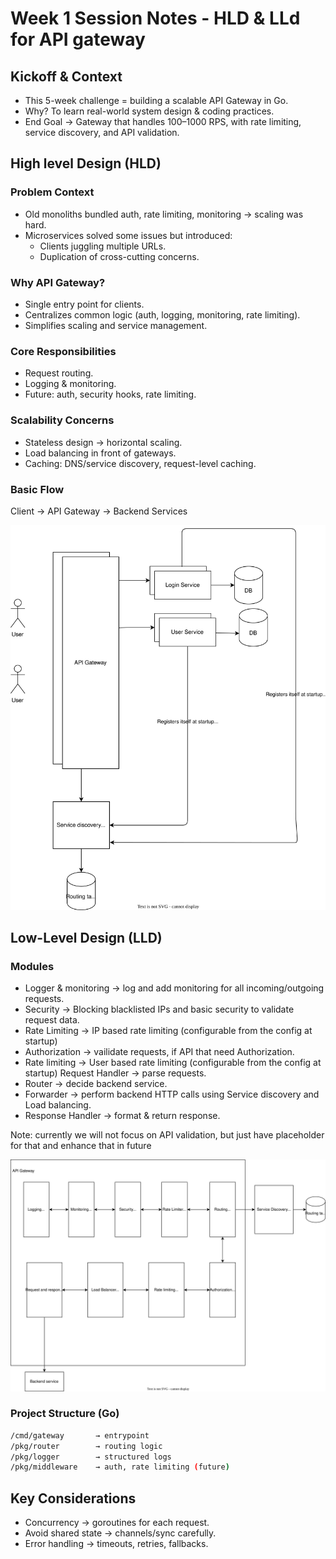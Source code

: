 # Week 1 Session Notes - HLD & LLd for API gateway

## Kickoff & Context

- This 5-week challenge = building a scalable API Gateway in Go.
- Why? To learn real-world system design & coding practices.
- End Goal → Gateway that handles 100–1000 RPS, with rate limiting, service discovery, and API validation.

## High level Design (HLD)

### Problem Context

- Old monoliths bundled auth, rate limiting, monitoring → scaling was hard.
- Microservices solved some issues but introduced:
  - Clients juggling multiple URLs.
  - Duplication of cross-cutting concerns.

### Why API Gateway?

- Single entry point for clients.
- Centralizes common logic (auth, logging, monitoring, rate limiting).
- Simplifies scaling and service management.

### Core Responsibilities

- Request routing.
- Logging & monitoring.
- Future: auth, security hooks, rate limiting.

### Scalability Concerns

- Stateless design → horizontal scaling.
- Load balancing in front of gateways.
- Caching: DNS/service discovery, request-level caching.

### Basic Flow

Client → API Gateway → Backend Services

![Diagram](hld.drawio.svg)

## Low-Level Design (LLD)

### Modules

- Logger & monitoring → log and add monitoring for all incoming/outgoing requests.
- Security → Blocking blacklisted IPs and basic security to validate request data.
- Rate Limiting → IP based rate limiting (configurable from the config at startup)
- Authorization → vailidate requests, if API that need Authorization.
- Rate limiting → User based rate limiting (configurable from the config at startup)
  Request Handler → parse requests.
- Router → decide backend service.
- Forwarder → perform backend HTTP calls using Service discovery and Load balancing.
- Response Handler → format & return response.

Note: currently we will not focus on API validation, but just have placeholder for that and enhance that in future

![Diagram](basic_lld.drawio.svg)

### Project Structure (Go)

```bash
/cmd/gateway       → entrypoint
/pkg/router        → routing logic
/pkg/logger        → structured logs
/pkg/middleware    → auth, rate limiting (future)
```

## Key Considerations

- Concurrency → goroutines for each request.
- Avoid shared state → channels/sync carefully.
- Error handling → timeouts, retries, fallbacks.
